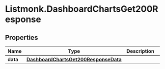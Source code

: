 # Listmonk.DashboardChartsGet200Response

## Properties

Name | Type | Description | Notes
------------ | ------------- | ------------- | -------------
**data** | [**DashboardChartsGet200ResponseData**](DashboardChartsGet200ResponseData.md) |  | [optional] 


